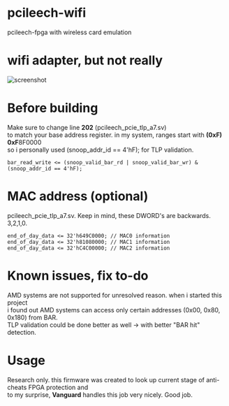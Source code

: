 # pcileech-wifi
pcileech-fpga with wireless card emulation

# wifi adapter, but not really
![screenshot](https://i.imgur.com/Ri9IEXb.png)

# Before building
Make sure to change line **202** (pcileech_pcie_tlp_a7.sv)  
to match your base address register. in my system, ranges start with **(0xF)** **0xF**8F0000  
so i personally used (snoop_addr_id == 4'hF); for TLP validation.

```
bar_read_write <= (snoop_valid_bar_rd | snoop_valid_bar_wr) & (snoop_addr_id == 4'hF);
```

# MAC address (optional)
pcileech_pcie_tlp_a7.sv. Keep in mind, these DWORD's are backwards. 3,2,1,0.
```
end_of_day_data <= 32'h649C0000; // MAC0 information
end_of_day_data <= 32'h81080000; // MAC1 information
end_of_day_data <= 32'hC4C00000; // MAC2 information
```

# Known issues, fix to-do
AMD systems are not supported for unresolved reason. when i started this project  
i found out AMD systems can access only certain addresses (0x00, 0x80, 0x180) from BAR.  
TLP validation could be done better as well -> with better "BAR hit" detection.  

# Usage
Research only. this firmware was created to look up current stage of anti-cheats FPGA protection and  
to my surprise, **Vanguard** handles this job very nicely. Good job. 
